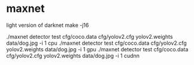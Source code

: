 # maxnet
light version of darknet
make -j16

./maxnet detector test cfg/coco.data  cfg/yolov2.cfg yolov2.weights data/dog.jpg -i 1 cpu
./maxnet detector test cfg/coco.data  cfg/yolov2.cfg yolov2.weights data/dog.jpg -i 1 gpu
./maxnet detector test cfg/coco.data  cfg/yolov2.cfg yolov2.weights data/dog.jpg -i 1 cudnn

